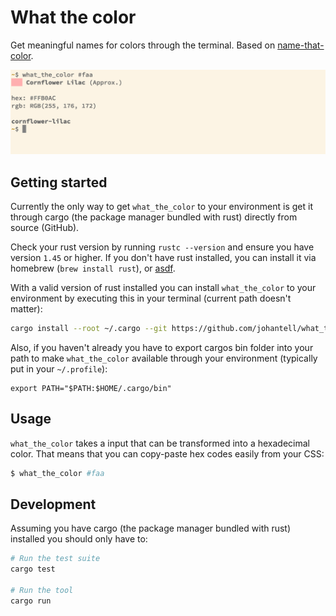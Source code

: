 # What the color
Get meaningful names for colors through the terminal. Based on
[name-that-color].

![./docs/images/terminal-output.png](./docs/images/terminal-output.png)

## Getting started
Currently the only way to get `what_the_color` to your environment is get it
through cargo (the package manager bundled with rust) directly from
source (GitHub).

Check your rust version by running `rustc --version` and ensure you have
version `1.45` or higher. If you don't have rust installed, you can install it
via homebrew (`brew install rust`), or [asdf].

With a valid version of rust installed you can install `what_the_color` to your
environment by executing this in your terminal (current path doesn't matter):

```sh
cargo install --root ~/.cargo --git https://github.com/johantell/what_the_color --tag v0.1.0 what_the_color
```

Also, if you haven't already you have to export cargos bin folder into your path
to make `what_the_color` available through your environment (typically put in your `~/.profile`):

```
export PATH="$PATH:$HOME/.cargo/bin"
```

## Usage
`what_the_color` takes a input that can be transformed into a hexadecimal color.
That means that you can copy-paste hex codes easily from your CSS:

```sh
$ what_the_color #faa
```

## Development
Assuming you have cargo (the package manager bundled with rust) installed
you should only have to:

```sh
# Run the test suite
cargo test

# Run the tool
cargo run
```

[name-that-color]: http://chir.ag/projects/name-that-color
[asdf]: http://github.com/asdf/asdf
